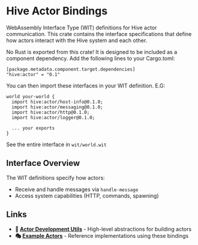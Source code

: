 # Hive Actor Bindings

WebAssembly Interface Type (WIT) definitions for Hive actor communication. This crate contains the interface specifications that define how actors interact with the Hive system and each other.

No Rust is exported from this crate! It is designed to be included as a component dependency. Add the following lines to your Cargo.toml:

```
[package.metadata.component.target.dependencies]
"hive:actor" = "0.1" 
```

You can then import these interfaces in your WIT definition. E.G:

```
world your-world {
  import hive:actor/host-info@0.1.0;
  import hive:actor/messaging@0.1.0;
  import hive:actor/http@0.1.0;
  import hive:actor/logger@0.1.0;

  ... your exports
}
```

See the entire interface in `wit/world.wit`

## Interface Overview

The WIT definitions specify how actors:
- Receive and handle messages via `handle-message`
- Access system capabilities (HTTP, commands, spawning)

## Links

- **🔧 [Actor Development Utils](../hive_actor_utils/)** - High-level abstractions for building actors
- **🎭 [Example Actors](../../actors/)** - Reference implementations using these bindings
